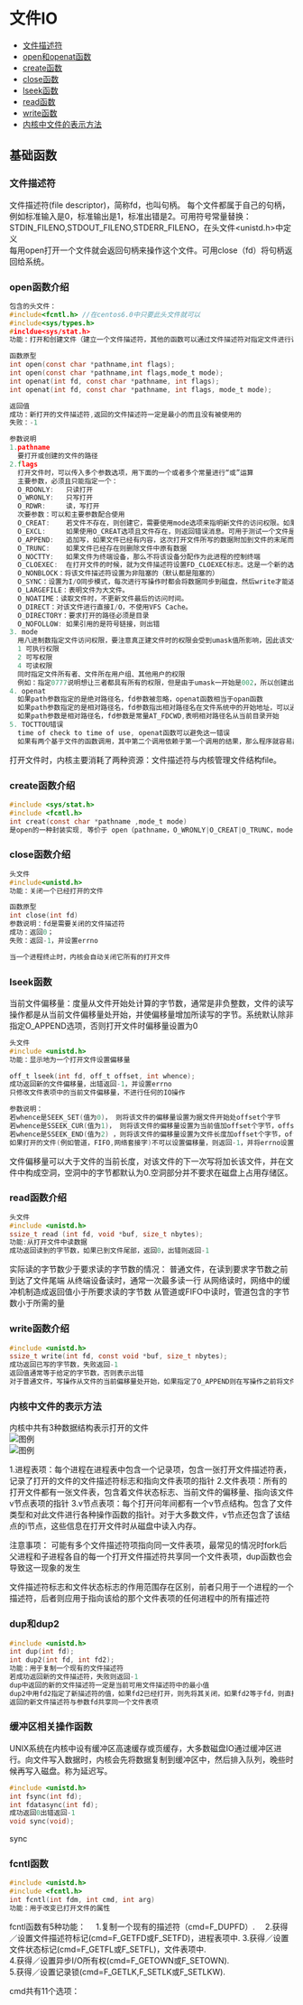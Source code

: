 # 文件IO

* [文件描述符](#文件描述符)
* [open和openat函数](#open函数介绍)
* [create函数](#create函数介绍)
* [close函数](#close函数介绍)
* [lseek函数](#lseek函数介绍)
* [read函数](#read函数介绍)
* [write函数](#write函数介绍)
* [内核中文件的表示方法](#内核中文件的表示方法)

## 基础函数

### 文件描述符

文件描述符(file descriptor)，简称fd，也叫句柄。
每个文件都属于自己的句柄，例如标准输入是0，标准输出是1，标准出错是2。可用符号常量替换：
STDIN_FILENO,STDOUT_FILENO,STDERR_FILENO，在头文件<unistd.h>中定义  
每用open打开一个文件就会返回句柄来操作这个文件。可用close（fd）将句柄返回给系统。

### open函数介绍

```c
包含的头文件：
#include<fcntl.h> //在centos6.0中只要此头文件就可以
#include<sys/types.h>
#incldue<sys/stat.h>
功能：打开和创建文件（建立一个文件描述符，其他的函数可以通过文件描述符对指定文件进行读取与写入的操作。）
```

```c
函数原型
int open(const char *pathname,int flags);
int open(const char *pathname,int flags,mode_t mode);
int openat(int fd, const char *pathname, int flags);
int openat(int fd, const char *pathname, int flags, mode_t mode);

返回值
成功：新打开的文件描述符,返回的文件描述符一定是最小的而且没有被使用的
失败：-1

参数说明
1.pathname
  要打开或创建的文件的路径
2.flags
  打开文件时，可以传入多个参数选项，用下面的一个或者多个常量进行“或”运算
  主要参数，必须且只能指定一个：
  O_RDONLY:   只读打开
  O_WRONLY:   只写打开
  O_RDWR:     读，写打开
  次要参数：可以和主要参数配合使用
  O_CREAT:    若文件不存在，则创建它，需要使用mode选项来指明新文件的访问权限。如果没有指定这个选项，并且文件不存在，会返回错误消息
  O_EXCL:     如果使用O_CREAT选项且文件存在，则返回错误消息。可用于测试一个文件是否存在，如果不存在则创建此文件成为一个原子操作。
  O_APPEND:   追加写，如果文件已经有内容，这次打开文件所写的数据附加到文件的末尾而不覆盖原来的内容
  O_TRUNC:    如果文件已经存在则删除文件中原有数据
  O_NOCTTY:   如果文件为终端设备，那么不将该设备分配作为此进程的控制终端
  O_CLOEXEC:  在打开文件的时候，就为文件描述符设置FD_CLOEXEC标志。这是一个新的选项，用于解决在多线程下fork与用fcntl设置FD_CLOEXEC的竞争问题。某些应用使用fork来执行第三方的业务，为了避免泄露已打开文件的内容，那些文件会设置FD_CLOEXEC标志。但是fork与fcntl是两次调用，在多线程下，可能会在fcntl调用前，就已经fork出子进程了，从而导致该文件句柄暴露给子进程.
  O_NONBLOCK：将该文件描述符设置为非阻塞的（默认都是阻塞的）
  O_SYNC：设置为I/O同步模式，每次进行写操作时都会将数据同步到磁盘，然后write才能返回。
  O_LARGEFILE：表明文件为大文件。
  O_NOATIME：读取文件时，不更新文件最后的访问时间。
  O_DIRECT：对该文件进行直接I/O，不使用VFS Cache。
  O_DIRECTORY：要求打开的路径必须是目录
  O_NOFOLLOW: 如果引用的是符号链接，则出错
3. mode
  用八进制数指定文件访问权限，要注意真正建文件时的权限会受到umask值所影响，因此该文件权限应该为（mode-umaks）。
  1 可执行权限
  2 可写权限
  4 可读权限
  同时指定文件所有者、文件所在用户组、其他用户的权限
  例如：指定0777说明想让三者都具有所有的权限，但是由于umask一开始是002，所以创建出来的权限不是777，而是775
4. openat
  如果path参数指定的是绝对路径名，fd参数被忽略，openat函数相当于opan函数
  如果path参数指定的是相对路径名，fd参数指出相对路径名在文件系统中的开始地址，可以通过打开相对路径名所在的目录来获取。
  如果path参数是相对路径名，fd参数是常量AT_FDCWD,表明相对路径名从当前目录开始
5. TOCTTOU错误
  time of check to time of use, openat函数可以避免这一错误
  如果有两个基于文件的函数调用，其中第二个调用依赖于第一个调用的结果，那么程序就容易出错。因为这两个调用不是原子操作，在两个函数调用之间文件可能改变了，导致第一个调用的结果不再有效。

```

打开文件时，内核主要消耗了两种资源：文件描述符与内核管理文件结构file。

### create函数介绍

```c
#include <sys/stat.h>
#include <fcntl.h>
int creat(const char *pathname ,mode_t mode)
是open的一种封装实现, 等价于 open（pathname，O_WRONLY|O_CREAT|O_TRUNC，mode)
```

### close函数介绍

```c
头文件
#include<unistd.h>
功能：关闭一个已经打开的文件

函数原型
int close(int fd)
参数说明：fd是需要关闭的文件描述符
成功：返回0；
失败：返回-1，并设置errno

当一个进程终止时，内核会自动关闭它所有的打开文件

```

### lseek函数

当前文件偏移量：度量从文件开始处计算的字节数，通常是非负整数，文件的读写操作都是从当前文件偏移量处开始，并使偏移量增加所读写的字节。系统默认除非指定O_APPEND选项，否则打开文件时偏移量设置为0

```c
头文件
#include <unistd.h>
功能：显示地为一个打开文件设置偏移量

off_t lseek(int fd, off_t offset, int whence);
成功返回新的文件偏移量，出错返回-1，并设置errno
只修改文件表项中的当前文件偏移量，不进行任何的IO操作

参数说明：
若whence是SEEK_SET(值为0)， 则将该文件的偏移量设置为据文件开始处offset个字节
若whence是SSEEK_CUR(值为1)， 则将该文件的偏移量设置为当前值加offset个字节，offset参数可正可负
若whence是SSEEK_END(值为2) ，则将该文件的偏移量设置为文件长度加offset个字节，offset参数可正可负
如果打开的文件(例如管道，FIFO,网络套接字)不可以设置偏移量，则返回-1，并将errno设置为ESPIPE
```

文件偏移量可以大于文件的当前长度，对该文件的下一次写将加长该文件，并在文件中构成空洞，空洞中的字节都默认为0.空洞部分并不要求在磁盘上占用存储区。

### read函数介绍

```c
头文件
#include <unistd.h>
ssize_t read (int fd, void *buf, size_t nbytes);
功能:从打开文件中读数据
成功返回读到的字节数，如果已到文件尾部，返回0，出错则返回-1
```

实际读的字节数少于要求读的字节数的情况：
普通文件，在读到要求字节数之前到达了文件尾端
从终端设备读时，通常一次最多读一行
从网络读时，网络中的缓冲机制造成返回值小于所要求读的字节数
从管道或FIFO中读时，管道包含的字节数小于所需的量

### write函数介绍

```c
#include <unistd.h>
ssize_t write(int fd, const void *buf, size_t nbytes);
成功返回已写的字节数，失败返回-1
返回值通常等于给定的字节数，否则表示出错
对于普通文件，写操作从文件的当前偏移量处开始，如果指定了O_APPEND则在写操作之前将文件偏移量设置在文件的当前结尾处
```

### 内核中文件的表示方法

内核中共有3种数据结构表示打开的文件  
![图例](pic/打开文件的内核数据结构.png)  
![图例](pic/两个独立进程打开同一个文件.png)

1.进程表项：每个进程在进程表中包含一个记录项，包含一张打开文件描述符表，记录了打开的文件的文件描述符标志和指向文件表项的指针
2.文件表项：所有的打开文件都有一张文件表，包含着文件状态标志、当前文件的偏移量、指向该文件v节点表项的指针
3.v节点表项：每个打开问年间都有一个v节点结构。包含了文件类型和对此文件进行各种操作函数的指针。对于大多数文件，v节点还包含了该结点的i节点，这些信息在打开文件时从磁盘中读入内存。

注意事项：
可能有多个文件描述符项指向同一文件表项，最常见的情况时fork后父进程和子进程各自的每一个打开文件描述符共享同一个文件表项，dup函数也会导致这一现象的发生

文件描述符标志和文件状态标志的作用范围存在区别，前者只用于一个进程的一个描述符，后者则应用于指向该给的那个文件表项的任何进程中的所有描述符


### dup和dup2

```c
#include <unistd.h>
int dup(int fd);
int dup2(int fd, int fd2);
功能：用于复制一个现有的文件描述符
若成功返回新的文件描述符，失败则返回-1
dup中返回的新的文件描述符一定是当前可用文件描述符中的最小值
dup2中用fd2指定了新描述符的值，如果fd2已经打开，则先将其关闭，如果fd2等于fd，则直接返回fd2
返回的新文件描述符与参数fd共享同一个文件表项
```

### 缓冲区相关操作函数

UNIX系统在内核中设有缓冲区高速缓存或页缓存，大多数磁盘IO通过缓冲区进行。向文件写入数据时，内核会先将数据复制到缓冲区中，然后排入队列，晚些时候再写入磁盘。称为延迟写。

```c
#include <unistd.h>
int fsync(int fd);
int fdatasync(int fd);
成功返回0出错返回-1
void sync(void);
```

sync




### fcntl函数

```c
#include <unistd.h>
#include <fcntl.h>
int fcntl(int fdm, int cmd, int arg)
功能：用于改变已打开文件的属性
```

fcntl函数有5种功能：
　1.复制一个现有的描述符（cmd=F_DUPFD）.
　2.获得／设置文件描述符标记(cmd=F_GETFD或F_SETFD)，进程表项中.
  3.获得／设置文件状态标记(cmd=F_GETFL或F_SETFL)，文件表项中.  
  4.获得／设置异步I/O所有权(cmd=F_GETOWN或F_SETOWN).  
  5.获得／设置记录锁(cmd=F_GETLK,F_SETLK或F_SETLKW).  

cmd共有11个选项：
